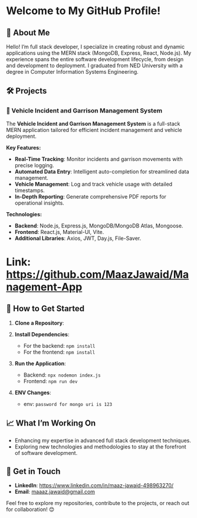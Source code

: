 # Welcome to My GitHub Profile!

## 👋 About Me
Hello! I’m full stack developer, I specialize in creating robust and dynamic applications using the MERN stack (MongoDB, Express, React, Node.js). My experience spans the entire software development lifecycle, from design and development to deployment. I graduated from NED University with a degree in Computer Information Systems Engineering.

## 🛠 Projects

### 🚓 Vehicle Incident and Garrison Management System
The **Vehicle Incident and Garrison Management System** is a full-stack MERN application tailored for efficient incident management and vehicle deployment.

**Key Features:**
- **Real-Time Tracking**: Monitor incidents and garrison movements with precise logging.
- **Automated Data Entry**: Intelligent auto-completion for streamlined data management.
- **Vehicle Management**: Log and track vehicle usage with detailed timestamps.
- **In-Depth Reporting**: Generate comprehensive PDF reports for operational insights.

**Technologies:**
- **Backend**: Node.js, Express.js, MongoDB/MongoDB Atlas, Mongoose.
- **Frontend**: React.js, Material-UI, Vite.
- **Additional Libraries**: Axios, JWT, Day.js, File-Saver.

# Link: https://github.com/MaazJawaid/Management-App

## 📂 How to Get Started

1. **Clone a Repository**:

2. **Install Dependencies**:
   - For the backend: `npm install`
   - For the frontend: `npm install`

3. **Run the Application**:
   - Backend: `npx nodemon index.js`
   - Frontend: `npm run dev`
  
4. **ENV Changes**:
   - env: `password for mongo uri is 123`

## 📈 What I’m Working On
- Enhancing my expertise in advanced full stack development techniques.
- Exploring new technologies and methodologies to stay at the forefront of software development.

## 💬 Get in Touch
- **LinkedIn**: https://www.linkedin.com/in/maaz-jawaid-498963270/
- **Email**: maaaz.jawaid@gmail.com

Feel free to explore my repositories, contribute to the projects, or reach out for collaboration! 😊

